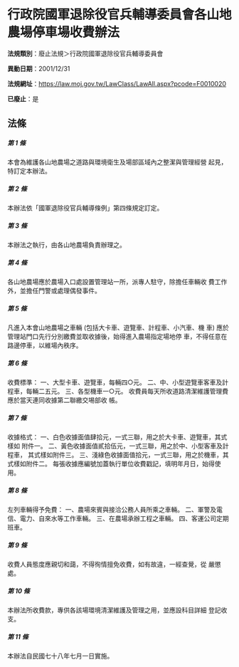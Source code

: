 # 行政院國軍退除役官兵輔導委員會各山地農場停車場收費辦法

**法規類別**：廢止法規＞行政院國軍退除役官兵輔導委員會

**異動日期**：2001/12/31  

**法規網址**：https://law.moj.gov.tw/LawClass/LawAll.aspx?pcode=F0010020

**已廢止**：是



## 法條
##### 第 1 條
本會為維護各山地農場之道路與環境衛生及場部區域內之整潔與管理經營
起見，特訂定本辦法。

##### 第 2 條
本辦法依「國軍退除役官兵輔導條例」第四條規定訂定。

##### 第 3 條
本辦法之執行，由各山地農場負責辦理之。

##### 第 4 條
各山地農場應於農場入口處設置管理站一所，派專人駐守，除擔任車輛收
費工作外，並擔任門警或處理偶發事件。

##### 第 5 條
凡進入本會山地農場之車輛 (包括大卡車、遊覽車、計程車、小汽車、機
車) 應於管理站門口先行分別繳費並取收據後，始得進入農場指定場地停
車，不得任意在路邊停車，以維場內秩序。

##### 第 6 條
收費標準：
一、大型卡車、遊覽車，每輛四○元。
二、中、小型遊覽車客車及計程車，每輛二五元。
三、各型機車一○元。
收費員每天所收道路清潔維護管理費應於當天連同收據第二聯繳交埸部收
帳。


##### 第 7 條
收據格式：
一、白色收據面值肆拾元，一式三聯，用之於大卡車、遊覽車，其式樣如
    附件一。
二、黃色收據面值貳拾伍元，一式三聯，用之於中、小型客車及計程車，
    其式樣如附件三。
三、淺綠色收據面值拾元，一式三聯，用之於機車，其式樣如附件二。
每張收據應編號加蓋執行單位收費戳記，填明年月日，始得使用。


##### 第 8 條
左列車輛得予免費：
一、農場來賓與接洽公務人員所乘之車輛。
二、軍警及電信、電力、自來水等工作車輛。
三、在農場承辦工程之車輛。
四、客運公司定期班車。


##### 第 9 條
收費人員態度應親切和藹，不得徇情擅免收費，如有故違，一經查覺，從
嚴懲處。

##### 第 10 條
本辦法所收費款，專供各該場環境清潔維護及管理之用，並應設科目詳細
登記收支。

##### 第 11 條
本辦法自民國七十八年七月一日實施。


